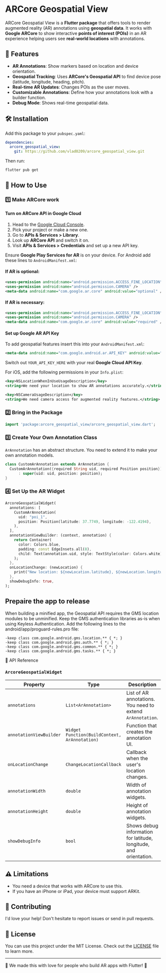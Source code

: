 # ARCore Geospatial View

ARCore Geospatial View is a **Flutter package** that offers tools to render augmented reality (AR) annotations using **geospatial data**. It works with **Google ARCore** to show interactive **points of interest (POIs)** in an AR experience helping users see **real-world locations** with annotations.

## 📌 Features

- **AR Annotations**: Show markers based on location and device orientation.
- **Geospatial Tracking**: Uses **ARCore's Geospatial API** to find device pose (latitude, longitude, heading, pitch).
- **Real-time AR Updates**: Changes POIs as the user moves.
- **Customizable Annotations**: Define how your annotations look with a builder function.
- **Debug Mode**: Shows real-time geospatial data.

## 🛠 Installation

Add this package to your `pubspec.yaml`:

```yaml
dependencies:
  arcore_geospatial_view:
    git: https://github.com/vlad0209/arcore_geospatial_view.git
```

Then run:

```sh
flutter pub get
```

## 🚀 How to Use

### 1️⃣ Make ARCore work

#### Turn on ARCore API in Google Cloud

1. Head to the [Google Cloud Console](https://console.cloud.google.com/).
2. Pick your project or make a new one.
3. Go to **APIs & Services > Library**.
4. Look up **ARCore API** and switch it on.
5. Visit **APIs & Services > Credentials** and set up a new API key.

Ensure **Google Play Services for AR** is on your device.
For Android add these lines to `AndroidManifest.xml`:

#### If AR is **optional**:

```xml
<uses-permission android:name="android.permission.ACCESS_FINE_LOCATION" />
<uses-permission android:name="android.permission.CAMERA" />
<meta-data android:name="com.google.ar.core" android:value="optional" />
```

#### If AR is **necessary**:

```xml
<uses-permission android:name="android.permission.ACCESS_FINE_LOCATION" />
<uses-permission android:name="android.permission.CAMERA" />
<meta-data android:name="com.google.ar.core" android:value="required" />
```

#### Set up Google AR API Key

To add geospatial features insert this into your `AndroidManifest.xml`:

```xml
<meta-data android:name="com.google.android.ar.API_KEY" android:value="YOUR_API_KEY_HERE" />
```

Switch out `YOUR_API_KEY_HERE` with your real **Google Cloud API Key**.

For iOS, add the following permissions in your `Info.plist`:

```xml
<key>NSLocationWhenInUseUsageDescription</key>
<string>We need your location to show AR annotations accurately.</string>

<key>NSCameraUsageDescription</key>
<string>We need camera access for augmented reality features.</string>
```

### 2️⃣ Bring in the Package

```dart
import 'package:arcore_geospatial_view/arcore_geospatial_view.dart';
```

### 3️⃣ Create Your Own Annotation Class

`ArAnnotation` has an abstract structure. You need to extend it to make your own annotation models.

```dart
class CustomArAnnotation extends ArAnnotation {
  CustomArAnnotation({required String uid, required Position position})
      : super(uid: uid, position: position);
}
```

### 4️⃣ Set Up the AR Widget

```dart
ArcoreGeospatialWidget(
  annotations: [
    CustomArAnnotation(
      uid: "poi_1",
      position: Position(latitude: 37.7749, longitude: -122.4194),
    ),
  ],
  annotationViewBuilder: (context, annotation) {
    return Container(
      color: Colors.blue,
      padding: const EdgeInsets.all(8),
      child: Text(annotation.uid, style: TextStyle(color: Colors.white)),
    );
  },
  onLocationChange: (newLocation) {
    print("New location: ${newLocation.latitude}, ${newLocation.longitude}");
  },
  showDebugInfo: true,
);
```
## Prepaire the app to release

When building a minified app, the Geospatial API requires the GMS location modules to be unminified. Keep the GMS authentication libraries as-is when using Keyless Authentication. Add the following lines to the android/app/proguard-rules.pro file:

```
-keep class com.google.android.gms.location.** { *; }
-keep class com.google.android.gms.auth.** { *; }
-keep class com.google.android.gms.common.** { *; }
-keep class com.google.android.gms.tasks.** { *; }
```


📌 API Reference

### `ArcoreGeospatialWidget`

| Property                | Type                                          | Description                                                   |
| ----------------------- | --------------------------------------------- | ------------------------------------------------------------- |
| `annotations`           | `List<ArAnnotation>`                          | List of AR annotations. You need to extend `ArAnnotation`.    |
| `annotationViewBuilder` | `Widget Function(BuildContext, ArAnnotation)` | Function that creates the annotation UI.                      |
| `onLocationChange`      | `ChangeLocationCallback`                      | Callback when the user's location changes.                    |
| `annotationWidth`       | `double`                                      | Width of annotation widgets.                                  |
| `annotationHeight`      | `double`                                      | Height of annotation widgets.                                 |
| `showDebugInfo`         | `bool`                                        | Shows debug information for latitude, longitude, and orientation. |

## ⚠️ Limitations

- You need a device that works with ARCore to use this.
- If you have an iPhone or iPad, your device must support ARKit.

## 🤝 Contributing

I'd love your help! Don't hesitate to report issues or send in pull requests.

## 📄 License

You can use this project under the MIT License. Check out the [LICENSE](LICENSE) file to learn more.

---

📌 We made this with love for people who build AR apps with Flutter! 🚀

